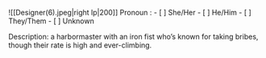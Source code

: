 ![[Designer(6).jpeg|right lp|200]]
Pronoun : - [ ] She/Her - [ ] He/Him - [ ] They/Them  - [ ] Unknown

Description: a harbormaster with an iron fist who’s known for taking bribes, though their rate is high and ever-climbing. 
